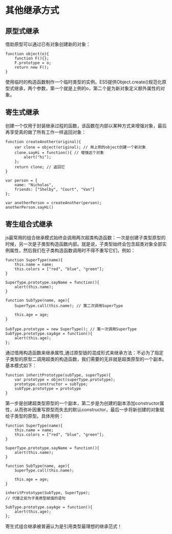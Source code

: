 # 其他继承方式
## 原型式继承
借助原型可以通过已有对象创建新的对象：
```
function object(o){
    function F(){};
    F.prototype = o;
    return new F();
}
```
使用临时的构造函数制作一个临时类型的实例。ES5提供Object.create()规范化原型式继承，两个参数，第一个就是上例的o，第二个是为新对象定义额外属性的对象。
## 寄生式继承
创建一个仅用于封装继承过程的函数，该函数在内部以某种方式来增强对象，最后再享受真的做了所有工作一样返回对象：
```
function createAnother(original){
    var clone = object(original); // 用上例的object创建一个新对象
    clone.sayHi = function(){ // 增强这个对象
        alert("hi");
    };
    return clone; // 返回它
}

var person = {
    name: "Nicholas",
    friends: ["Shelby", "Court", "Van"]
};

var anotherPerson = createAnother(person);
anotherPerson.sayHi()
```
## 寄生组合式继承
js最常用的组合继承模式始终会调用两次超类构造函数：一次是创建子类型原型的时候，另一次是子类型构造函数内部。就是说，子类型始终会包含超类对象全部实例属性，然后我们在子类构造函数调用时不得不重写它们，例如：
```
function SuperType(name){
    this.name = name;
    this.colors = ["red", "blue", "green"];
}

SuperType.prototype.sayName = function(){
    alert(this.name);
}

function SubType(name, age){
    SuperType.call(this.name); // 第二次调用SuperType

    this.age = age;
}

SubType.prototype = new SuperType(); // 第一次调用SuperType
SubType.prototype.sayAge = function(){
    alert(this.age);
};

```
通过借用构造函数来继承属性,通过原型链的混成形式来继承方法：不必为了指定子类型的原型二调用超类的构造函数，我们需要的无非就是超类原型的一个副本。基本模式如下：
```
function inheritPrototype(subType, superType){
    var prototype = object(superType.prototype);
    prototype.constructor = subType;
    subType.prototype = prototype
}
```
第一步是创建超类型原型的一个副本，第二步是为创建的副本添加constructor属性，从而弥补因重写原型而失去的默认constructor，最后一步将新创建的对象赋给子类型的原型。具体用例：
```
function SuperType(name){
    this.name = name;
    this.colors = ["red", "blue", "green"];
}

SuperType.prototype.sayName = function(){
    alert(this.name);
}

function SubType(name, age){
    SuperType.call(this.name); 

    this.age = age;
}

inheritPrototype(SubType, SuperType);
// 代替之前为子类原型赋值的语句

SubType.prototype.sayAge = function(){
    alert(this.age);
};
```
寄生式组合继承被普遍认为是引用类型最理想的继承范式！
